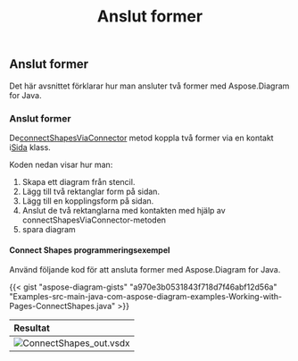 ﻿---
title: Anslut former
type: docs
weight: 90
url: /sv/java/connect-shapes/
description: Det här avsnittet förklarar hur man kopplar två former med Aspose.Diagram for Java.
---
## **Anslut former**
Det här avsnittet förklarar hur man ansluter två former med Aspose.Diagram for Java.
### **Anslut former**
 De[connectShapesViaConnector](https://reference.aspose.com/diagram/java/com.aspose.diagram/page#connectShapesViaConnector(long,%20int,%20long,%20int,%20long) ) metod koppla två former via en kontakt i[Sida](https://reference.aspose.com/diagram/java/com.aspose.diagram/Page) klass.

Koden nedan visar hur man:

1. Skapa ett diagram från stencil.
1. Lägg till två rektanglar form på sidan.
1. Lägg till en kopplingsform på sidan.
1. Anslut de två rektanglarna med kontakten med hjälp av connectShapesViaConnector-metoden
1. spara diagram
#### **Connect Shapes programmeringsexempel**
Använd följande kod för att ansluta former med Aspose.Diagram for Java.

{{< gist "aspose-diagram-gists" "a970e3b0531843f718d7f46abf12d56a" "Examples-src-main-java-com-aspose-diagram-examples-Working-with-Pages-ConnectShapes.java" >}}

|**Resultat**|
|:- |
|![ConnectShapes_out.vsdx](ConnectShapes.png)|
